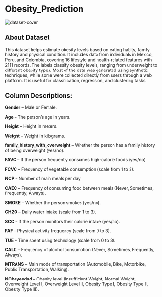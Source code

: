 # Obesity_Prediction

![dataset-cover](https://github.com/user-attachments/assets/1e4f6565-ca86-4aff-8c9d-2de1f121058e)


## About Dataset 
This dataset helps estimate obesity levels based on eating habits, family history and physical condition. It includes data from individuals in Mexico, Peru, and Colombia, covering 16 lifestyle and health-related features with 2111 records. The labels classify obesity levels, ranging from underweight to different obesity types.
Most of the data was generated using synthetic techniques, while some were collected directly from users through a web platform. It is useful for classification, regression, and clustering tasks.

## Column Descriptions:
**Gender** – Male or Female.

**Age** – The person’s age in years.

**Height** – Height in meters.

**Weight** – Weight in kilograms.

**family_history_with_overweight** – Whether the person has a family history of being overweight (yes/no).

**FAVC** – If the person frequently consumes high-calorie foods (yes/no).

**FCVC** – Frequency of vegetable consumption (scale from 1 to 3).

**NCP** – Number of main meals per day.

**CAEC** – Frequency of consuming food between meals (Never, Sometimes, Frequently, Always).

**SMOKE** – Whether the person smokes (yes/no).

**CH2O** – Daily water intake (scale from 1 to 3).

**SCC** – If the person monitors their calorie intake (yes/no).

**FAF** – Physical activity frequency (scale from 0 to 3).

**TUE** – Time spent using technology (scale from 0 to 3).

**CALC** – Frequency of alcohol consumption (Never, Sometimes, Frequently, Always).

**MTRANS** – Main mode of transportation (Automobile, Bike, Motorbike, Public Transportation, Walking).

**NObeyesdad** – Obesity level (Insufficient Weight, Normal Weight, Overweight Level I, Overweight Level II, Obesity Type I, Obesity Type II, Obesity Type III).

